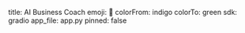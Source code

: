 title: AI Business Coach
emoji: 🧠
colorFrom: indigo
colorTo: green
sdk: gradio
app_file: app.py
pinned: false
